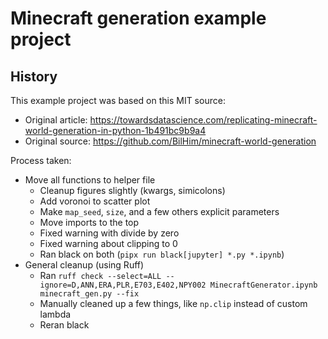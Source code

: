 # Minecraft generation example project

## History

This example project was based on this MIT source:

* Original article: https://towardsdatascience.com/replicating-minecraft-world-generation-in-python-1b491bc9b9a4
* Original source: https://github.com/BilHim/minecraft-world-generation

Process taken:

* Move all functions to helper file
    * Cleanup figures slightly (kwargs, simicolons)
    * Add voronoi to scatter plot
    * Make `map_seed`, `size`, and a few others explicit parameters
    * Move imports to the top
    * Fixed warning with divide by zero
    * Fixed warning about clipping to 0
    * Ran black on both (`pipx run black[jupyter] *.py *.ipynb`)
* General cleanup (using Ruff)
    * Ran `ruff check --select=ALL --ignore=D,ANN,ERA,PLR,E703,E402,NPY002 MinecraftGenerator.ipynb minecraft_gen.py --fix`
    * Manually cleaned up a few things, like `np.clip` instead of custom lambda
    * Reran black
